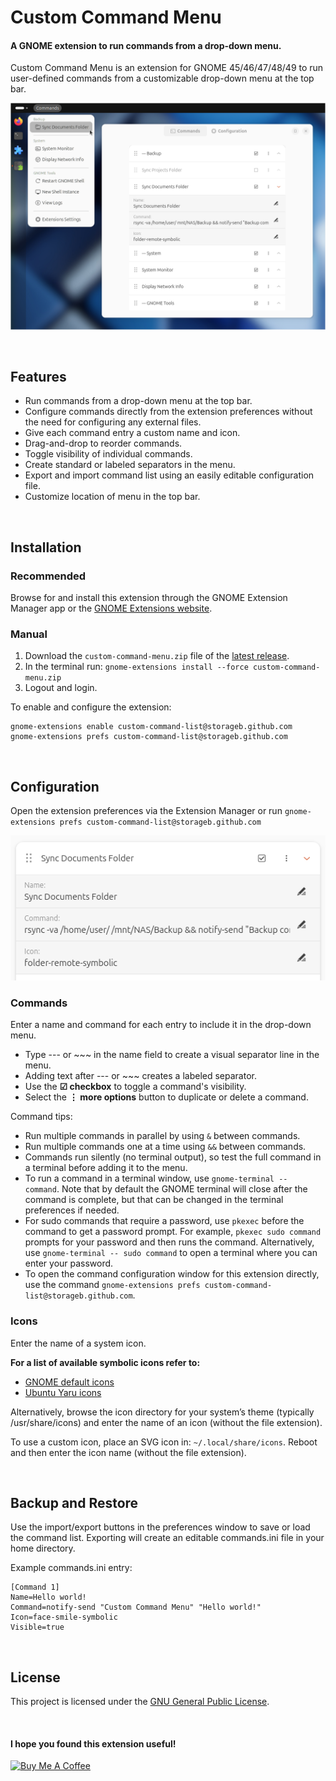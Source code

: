 # Custom Command Menu

#### A GNOME extension to run commands from a drop-down menu.

Custom Command Menu is an extension for GNOME 45/46/47/48/49 to run user-defined commands from a customizable drop-down menu at the top bar. 

![Screenshot-main](screenshots/screenshot-main-10.png)

<br>

## Features

- Run commands from a drop-down menu at the top bar.
- Configure commands directly from the extension preferences without the need for configuring any external files.
- Give each command entry a custom name and icon.
- Drag-and-drop to reorder commands.
- Toggle visibility of individual commands.
- Create standard or labeled separators in the menu.
- Export and import command list using an easily editable configuration file.
- Customize location of menu in the top bar.


<br>

## Installation


### Recommended

Browse for and install this extension through the GNOME Extension Manager app or the [GNOME Extensions website](https://extensions.gnome.org/extension/7024/custom-command-list/).


### Manual

1. Download the `custom-command-menu.zip` file of the [latest release](https://github.com/StorageB/custom-command-menu/releases/). 
2. In the terminal run:
`gnome-extensions install --force custom-command-menu.zip`
3. Logout and login.

To enable and configure the extension:
```
gnome-extensions enable custom-command-list@storageb.github.com
gnome-extensions prefs custom-command-list@storageb.github.com
```

<br>

## Configuration

Open the extension preferences via the Extension Manager or run
`gnome-extensions prefs custom-command-list@storageb.github.com`

![Screenshot-commands](screenshots/screenshot-command-6.png)

### Commands

Enter a name and command for each entry to include it in the drop-down menu.
- Type --- or ~~~ in the name field to create a visual separator line in the menu.
- Adding text after --- or ~~~ creates a labeled separator.
- Use the **☑ checkbox** to toggle a command's visibility.
- Select the **⋮ more options** button to duplicate or delete a command.

Command tips:
- Run multiple commands in parallel by using `&` between commands.
- Run multiple commands one at a time using `&&` between commands.
- Commands run silently (no terminal output), so test the full command in a terminal before adding it to the menu. 
- To run a command in a terminal window, use `gnome-terminal -- command`. Note that by default the GNOME terminal will close after the command is complete, but that can be changed in the terminal preferences if needed.
- For sudo commands that require a password, use `pkexec` before the command to get a password prompt. For example, `pkexec sudo command` prompts for your password and then runs the command. Alternatively, use `gnome-terminal -- sudo command` to open a terminal where you can enter your password.
- To open the command configuration window for this extension directly, use the command `gnome-extensions prefs custom-command-list@storageb.github.com`.

### Icons

Enter the name of a system icon. 

**For a list of available symbolic icons refer to:**
- [GNOME default icons](https://github.com/StorageB/icons/blob/main/GNOME48Adwaita/icons.md)
- [Ubuntu Yaru icons](https://github.com/StorageB/icons/blob/main/Yaru/icons.md)

Alternatively, browse the icon directory for your system’s theme (typically /usr/share/icons) and enter the name of an icon (without the file extension).

To use a custom icon, place an SVG icon in: `~/.local/share/icons`. Reboot and then enter the icon name (without the file extension). 


<br>

## Backup and Restore

Use the import/export buttons in the preferences window to save or load the command list. Exporting will create an editable commands.ini file in your home directory.

Example commands.ini entry:
```
[Command 1]
Name=Hello world!
Command=notify-send "Custom Command Menu" "Hello world!"
Icon=face-smile-symbolic
Visible=true
```

<br>

## License

This project is licensed under the [GNU General Public License](http://www.gnu.org/licenses/).

<br>

#### I hope you found this extension useful!

<a href="https://www.buymeacoffee.com/StorageB" target="_blank"><img src="https://cdn.buymeacoffee.com/buttons/v2/default-yellow.png" alt="Buy Me A Coffee" style="height: 36px !important;width: 131px !important;" ></a>

